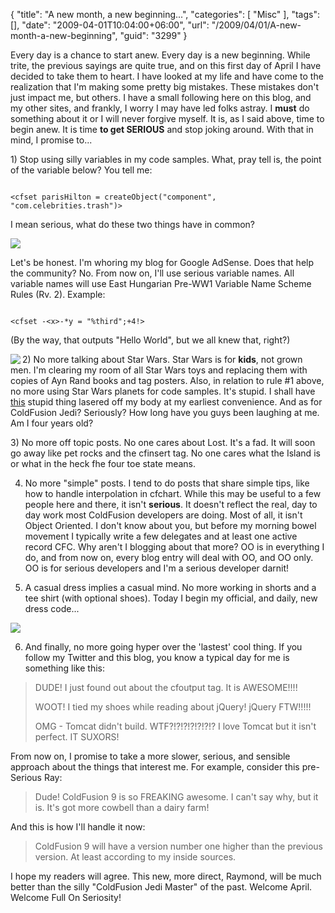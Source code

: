 {
	"title": "A new month, a new beginning...",
	"categories": [
		"Misc"
	],
	"tags": [],
	"date": "2009-04-01T10:04:00+06:00",
	"url": "/2009/04/01/A-new-month-a-new-beginning",
	"guid": "3299"
}

Every day is a chance to start anew. Every day is a new beginning. While trite, the previous sayings are quite true, and on this first day of April I have decided to take them to heart. I have looked at my life and have come to the realization that I'm making some pretty big mistakes. These mistakes don't just impact me, but others. I have a small following here on this blog, and my other sites, and frankly, I worry I may have led folks astray. I <b>must</b> do something about it or I will never forgive myself. It is, as I said above, time to begin anew. It is time <b>to get SERIOUS</b> and stop joking around. With that in mind, I promise to...
<!--more-->
<p>
1) Stop using silly variables in my code samples. What, pray tell is, the point of the variable below? You tell me:
<p>
<code>
&lt;cfset parisHilton = createObject("component", "com.celebrities.trash")&gt;
</code>
<p>

I mean serious, what do these two things have in common?
<p>

<img src="https://static.raymondcamden.com/images//phcf.jpg">
<p>

Let's be honest. I'm whoring my blog for Google AdSense. Does that help the community? No. From now on, I'll use serious variable names. All variable names will use East Hungarian Pre-WW1 Variable Name Scheme Rules (Rv. 2). Example:
<p>

<code>
&lt;cfset -&lt;x&gt;-*y = "%third";+4!&gt;
</code>
<p>

(By the way, that outputs "Hello World", but we all knew that, right?)
<p>

<img src="https://static.raymondcamden.com/images/cfjedi//stormtrooper_lincoln_Mike_Mitchell_500.jpg" align="left">
2) No more talking about Star Wars. Star Wars is for <b>kids</b>, not grown men. I'm clearing my room of all Star Wars toys and replacing them with copies of Ayn Rand books and tag posters. Also, in relation to rule #1 above, no more using Star Wars planets for code samples. It's stupid. I shall have <a href="http://www.coldfusionjedi.com/images/tat.jpg">this</a> stupid thing lasered off my body at my earliest convenience. And as for ColdFusion Jedi? Seriously? How long have you guys been laughing at me. Am I four years old?

<br clear="left">

<p>
3) No more off topic posts. No one cares about Lost. It's a fad. It will soon go away like pet rocks and the cfinsert tag. No one cares what the Island is or what in the heck fhe four toe state means. 
<p>

4) No more "simple" posts. I tend to do posts that share simple tips, like how to handle interpolation in cfchart. While this may be useful to a few people here and there, it isn't <b>serious</b>. It doesn't reflect the real, day to day work most ColdFusion developers are doing. Most of all, it isn't Object Oriented. I don't know about you, but before my morning bowel movement I typically write a few delegates and at least one active record CFC. Why aren't I blogging about that more? OO is in everything I do, and from now on, every blog entry will deal with OO, and OO only. OO is for serious developers and I'm a serious developer darnit!
<p>

5) A casual dress implies a casual mind. No more working in shorts and a tee shirt (with optional shoes). Today I begin my official, and daily, new dress code...
<p>

<img src="https://static.raymondcamden.com/images/cfjedi//tux.JPG">
<p>

6) And finally, no more going hyper over the 'lastest' cool thing. If you follow my Twitter and this blog, you know a typical day for me is something like this:
<p>

<blockquote>
<p>
DUDE! I just found out about the cfoutput tag. It is AWESOME!!!!
</p>
<p>
WOOT! I tied my shoes while reading about jQuery! jQuery FTW!!!!!
</p>
<p>
OMG - Tomcat didn't build. WTF?!?!?!?!?!?!? I love Tomcat but it isn't perfect. IT SUXORS!
</p>
</blockquote>
<p>

From now on, I promise to take a more slower, serious, and sensible approach about the things that interest me. For example, consider this pre-Serious Ray:
<p>

<blockquote>
<p>
Dude! ColdFusion 9 is so FREAKING awesome. I can't say why, but it is. It's got more cowbell than a dairy farm!
</p>
</blockquote>
<p>

And this is how I'll handle it now:
<p>

<blockquote>
<p>
ColdFusion 9 will have a version number one higher than the previous version. At least according to my inside sources.
</p>
</blockquote>
<p>

I hope my readers will agree. This new, more direct, Raymond, will be much better than the silly "ColdFusion Jedi Master" of the past. Welcome April. Welcome Full On Seriosity!